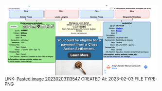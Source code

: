 ![Pasted image 20230203113547](../../genealogy/attachments/Pasted%20image%2020230203113547.png)
LINK: [Pasted image 20230203113547](../../genealogy/attachments/Pasted%20image%2020230203113547.png)
CREATED At: 2023-02-03
FILE TYPE: PNG
